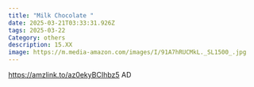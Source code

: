 ```yaml
---
title: "Milk Chocolate "
date: 2025-03-21T03:33:31.926Z
tags: 2025-03-22
Category: others
description: 15.XX
image: https://m.media-amazon.com/images/I/91A7hRUCMkL._SL1500_.jpg
---
```

https://amzlink.to/az0ekyBCIhbz5   AD